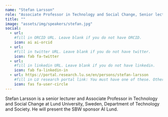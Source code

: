 ```yaml
---
name: "Stefan Larsson"
role: "Associate Professor in Technology and Social Change, Senior lecturer, Department of Technology and Society"
title: ""
image: "assets/img/speakers/stefan.jpg"
social:
  - url:
    #fill in ORCID URL. Leave blank if you do not have ORCID.
    icon: ai ai-orcid
  - url:
    #fill in twitter URL. Leave blank if you do not have twitter.
    icon: fab fa-twitter
  - url: 
    #fill in linkedin URL. Leave blank if you do not have linkedin.
    icon: fab fa-linkedin-in
  - url: https://portal.research.lu.se/en/persons/stefan-larsson
    #fill in LU research portal link: You must have one of these. Otherwise, leave blank.
    icon: fas fa-user-circle
---
```


Stefan Larsson is a senior lecturer and Associate Professor in Technology and Social Change at Lund University, Sweden, Department of Technology and Society. He will present the SBW sponsor AI Lund.